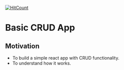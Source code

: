 [![HitCount](http://hits.dwyl.com/TheRealMentor/crud-app.svg)](http://hits.dwyl.com/TheRealMentor/crud-app)

# Basic CRUD App

## Motivation

* To build a simple react app with CRUD functionality.
* To understand how it works.